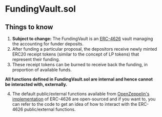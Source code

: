 # FundingVault.sol

## Things to know

1. **Subject to change:** The FundingVault is an [ERC-4626](https://ethereum.org/en/developers/docs/standards/tokens/erc-4626/) vault managing the accounting for funder deposits.
2. After funding a particular proposal, the depositors receive newly minted ERC20 receipt tokens (similar to the concept of LP tokens) that represent their funding.
3. These receipt tokens can be burned to receive back the funding, in proportion of available funds.

**All functions defined in FundingVault.sol are internal and hence cannot be interacted with, externally.**

4. The default public/external functions available from [OpenZeppelin's implementation](https://github.com/OpenZeppelin/openzeppelin-contracts/blob/master/contracts/token/ERC20/extensions/ERC4626.sol) of ERC-4626 are open-sourced and if you want to, you can refer to the code to get an idea of how to interact with the ERC-4626 public/external functions.